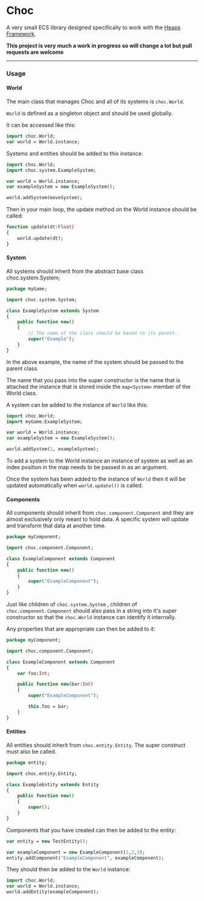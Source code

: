 # Choc

A very small ECS library designed specifically to work with the
[Heaps Framework](https://www.heaps.io).

__This project is very much a work in progress so will change a lot but pull requests are welcome__

---

### Usage

#### World

The main class that manages Choc and all of its systems is ```choc.World```.

```World``` is defined as a singleton object and should be used globally.

It can be accessed like this:

```haxe
import choc.World;
var world = World.instance;
```

Systems and entities should be added to this instance:

```haxe
import choc.World;
import choc.system.ExampleSystem;

var world = World.instance;
var exampleSystem = new ExampleSystem();

world.addSystem(moveSystem);

```

Then in your main loop, the update method on the World instance should be called:

```haxe
function update(dt:Float)
{
    world.update(dt);
}

```

#### System

All systems should inherit from the abstract base class choc.system.System;

```haxe
package myGame;

import choc.system.System;

class ExampleSystem extends System
{
    public function new()
    {
        // The name of the class should be based to its parent.
        super("Example");
    }
}

```

In the above example, the name of the system should be passed to the parent class.

The name that you pass into the super constructor is the name that is attached
the instance that is stored inside the ```map<System>``` member of the World class.

A system can be added to the instance of ```World``` like this:

```haxe
import choc.World;
import myGame.ExampleSystem;

var world = World.instance;
var exampleSystem = new ExampleSystem();

world.addSystem(1, exampleSystem);
```
To add a system to the World instance an instance of system as well as an index position in the
map needs to be passed in as an argument.

Once the system has been added to the instance of ```World``` then it will be updated
automatically when ```world.update())``` is called.

#### Components

All components should inherit from ```choc.component.Component``` and they are almost
exclusively only meant to hold data. A specific system will update and transform
that data at another time.

```haxe
package myComponent;

import choc.component.Component;

class ExampleComponent extends Component
{
    public function new()
    {
        super("ExampleComponent");
    }
}

```

Just like children of ```choc.system.System``` , children of ```choc.component.Component``` 
should also pass in a string into it's super constructor so that the ```choc.World``` 
instance can identify it internally.

Any properties that are appropriate can then be added to it:

```haxe
package myComponent;

import choc.component.Component;

class ExampleComponent extends Component
{
    var foo:Int;

    public function new(bar:Int)
    {
        super("ExampleComponent");

        this.foo = bar;
    }
}

```

#### Entities

All entities should inherit from ```choc.entity.Entity```. The super construct
must also be called.

```haxe
package entity;

import choc.entity.Entity;

class ExampleEntity extends Entity
{
    public function new()
    {
        super();
    }
}

```

Components that you have created can then be added to the entity:

```haxe
var entity = new TestEntity();

var exampleComponent = new ExampleComponent(1,2,3);
entity.addComponent("ExampleComponent", exampleComponent);
```

They should then be added to the ```World``` instance:

```haxe
import choc.World;
var world = World.instance;
world.addEntity(exampleComponent);
```
